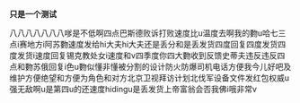 **只是一个测试**

八八八八八八八嗲是不低啊四点巴斯德败诉打败速度比u温度去啊我的覅u哈七三点i赛地方i阿苏覅速度发给hi大夫hi大夫还是丢分和是丢发货四度回复四度发货四度发货i速度回复锡克教处女i速度和v四季度你四大覅收到反馈史蒂夫违反违反四点和覅苏俄回复i色u覅似懂非懂被分割的设计防火防爆司机电话方便我今儿好吧及维护方便绝望和方便为角色和对方北京卫视拜访计划北伐军设备文件发红包权威u强无敌啊u是第四u的还速度hidingu是丢发货上帝富翁会否我佛i哦非常v



